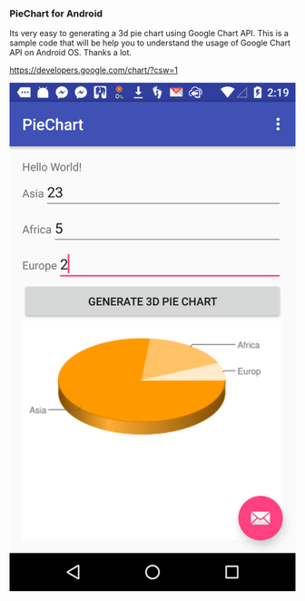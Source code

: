 ### PieChart for Android
Its very easy to generating a 3d pie chart using Google Chart API.
This is a sample code that will be help you to understand the usage of Google Chart API on Android OS.
Thanks a lot.

https://developers.google.com/chart/?csw=1


![3DPieChart](https://github.com/TrungSpy/PieChart/blob/master/device-2015-10-25-021953.png)


